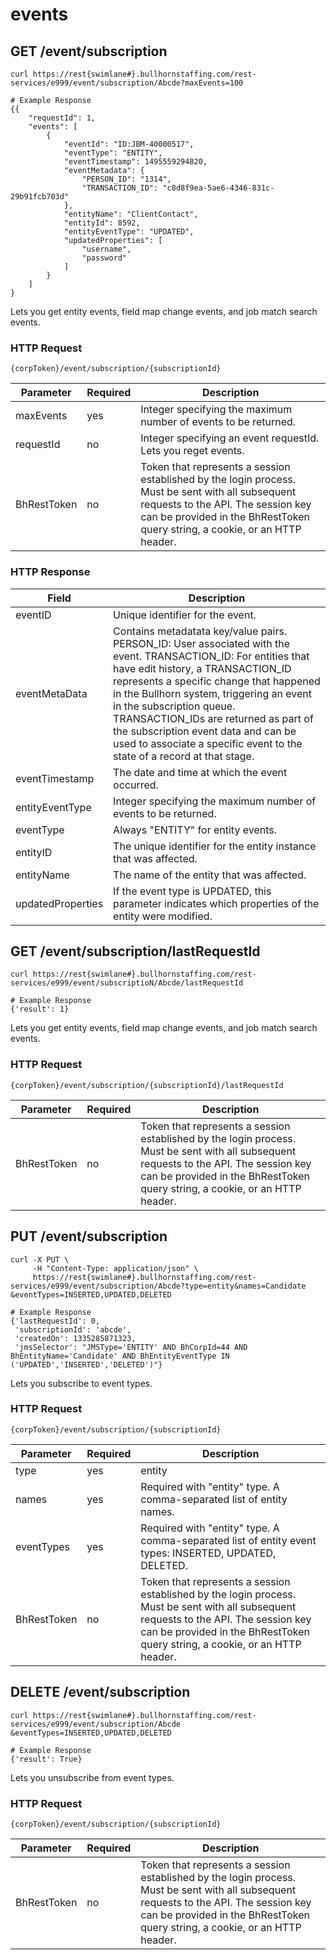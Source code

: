 # events

## <span class="tag">GET</span> /event/subscription

``` shell
curl https://rest{swimlane#}.bullhornstaffing.com/rest-services/e999/event/subscription/Abcde?maxEvents=100

# Example Response
{{
    "requestId": 1,
    "events": [
        {
            "eventId": "ID:JBM-40000517",
            "eventType": "ENTITY",
            "eventTimestamp": 1495559294820,
            "eventMetadata": {
                "PERSON_ID": "1314",
                "TRANSACTION_ID": "c8d8f9ea-5ae6-4346-831c-29b91fcb703d"
            },
            "entityName": "ClientContact",
            "entityId": 8592,
            "entityEventType": "UPDATED",
            "updatedProperties": [
                "username",
                "password"
            ]
        }
    ]
}
```

Lets you get entity events, field map change events, and job match search events.

### HTTP Request

`{corpToken}/event/subscription/{subscriptionId}`

Parameter | Required | Description
------ | -------- | -----
maxEvents | yes | Integer specifying the maximum number of events to be returned.
requestId | no | Integer specifying an event requestId. Lets you reget events.
BhRestToken | no | Token that represents a session established by the login process. Must be sent with all subsequent requests to the API. The session key can be provided in the BhRestToken query string, a cookie, or an HTTP header.

### HTTP Response

Field | Description
------ | -----
eventID | Unique identifier for the event.
eventMetaData | Contains metadatata key/value pairs. PERSON_ID: User associated with the event. TRANSACTION_ID: For entities that have edit history, a TRANSACTION_ID represents a specific change that happened in the Bullhorn system, triggering an event in the subscription queue. TRANSACTION_IDs are returned as part of the subscription event data and can be used to associate a specific event to the state of a record at that stage.
eventTimestamp |The date and time at which the event occurred.
entityEventType | Integer specifying the maximum number of events to be returned.
eventType | Always "ENTITY" for entity events.
entityID | The unique identifier for the entity instance that was affected.
entityName | The name of the entity that was affected.
updatedProperties | If the event type is UPDATED, this parameter indicates which properties of the entity were modified.

## <span class="tag">GET</span> /event/subscription/lastRequestId

``` shell
curl https://rest{swimlane#}.bullhornstaffing.com/rest-services/e999/event/subscriptioN/Abcde/lastRequestId

# Example Response
{'result': 1}
```

Lets you get entity events, field map change events, and job match search events.

### HTTP Request

`{corpToken}/event/subscription/{subscriptionId}/lastRequestId`

Parameter | Required | Description
------ | -------- | -----
BhRestToken | no | Token that represents a session established by the login process. Must be sent with all subsequent requests to the API. The session key can be provided in the BhRestToken query string, a cookie, or an HTTP header. 

## <span class="tag">PUT</span> /event/subscription

``` shell
curl -X PUT \
     -H "Content-Type: application/json" \
     https://rest{swimlane#}.bullhornstaffing.com/rest-services/e999/event/subscription/Abcde?type=entity&names=Candidate
&eventTypes=INSERTED,UPDATED,DELETED

# Example Response
{'lastRequestId': 0,
 'subscriptionId': 'abcde',
 'createdOn': 1335285871323,
 'jmsSelector': "JMSType='ENTITY' AND BhCorpId=44 AND BhEntityName='Candidate' AND BhEntityEventType IN ('UPDATED','INSERTED','DELETED')"}

```

Lets you subscribe to event types.

### HTTP Request

`{corpToken}/event/subscription/{subscriptionId}`

Parameter | Required | Description
------ | -------- | -----
type | yes | entity | fieldMapChange | jobMatchSearch.
names | yes | Required with "entity" type. A comma-separated list of entity names.
eventTypes | yes | Required with "entity" type. A comma-separated list of entity event types: INSERTED, UPDATED, DELETED.
BhRestToken | no | Token that represents a session established by the login process. Must be sent with all subsequent requests to the API. The session key can be provided in the BhRestToken query string, a cookie, or an HTTP header.

## <span class="tag">DELETE</span> /event/subscription

``` shell
curl https://rest{swimlane#}.bullhornstaffing.com/rest-services/e999/event/subscription/Abcde
&eventTypes=INSERTED,UPDATED,DELETED

# Example Response
{'result': True}

```

Lets you unsubscribe from event types.

### HTTP Request

`{corpToken}/event/subscription/{subscriptionId}`

Parameter | Required | Description
------ | -------- | -----
BhRestToken | no | Token that represents a session established by the login process. Must be sent with all subsequent requests to the API. The session key can be provided in the BhRestToken query string, a cookie, or an HTTP header.
